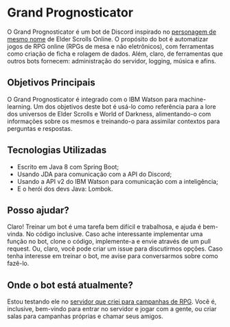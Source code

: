 # Grand Prognosticator
O Grand Prognosticator é um bot de Discord inspirado no [personagem de mesmo nome](https://en.uesp.net/wiki/Online:The_Grand_Prognosticator) de Elder Scrolls Online. O propósito do bot é automatizar jogos de RPG online (RPGs de mesa e não eletrônicos), com ferramentas como criação de ficha e rolagem de dados. Além, claro, de ferramentas que outros bots fornecem: administração do servidor, logging, música e afins. 

## Objetivos Principais
O Grand Prognosticator é integrado com o IBM Watson para machine-learning. Um dos objetivos deste bot é usá-lo como referência para a lore dos universos de Elder Scrolls e World of Darkness, alimentando-o com informações sobre os mesmos e treinando-o para assimilar contextos para perguntas e respostas.

## Tecnologias Utilizadas
* Escrito em Java 8 com Spring Boot;
* Usando JDA para comunicação com a API do Discord;
* Usando a API v2 do IBM Watson para comunicação com a inteligência;
* E o herói dos devs Java: Lombok. 

## Posso ajudar?
Claro! Treinar um bot é uma tarefa bem difícil e trabalhosa, e ajuda é bem-vinda. No código inclusive. Caso ache interessante implementar uma função no bot, clone o código, implemente-a e envie através de um pull request. Ou, claro, você pode criar um issue para discutirmos opções. Caso tenha interesse em treinar o bot, me avise para conversarmos sobre como fazê-lo.

## Onde o bot está atualmente?
Estou testando ele no [servidor que criei para campanhas de RPG](https://discord.gg/xDfnzbH). Você é, inclusive, bem-vindo para entrar no servidor e jogar com a gente, ou criar salas para campanhas próprias e chamar seus amigos. 